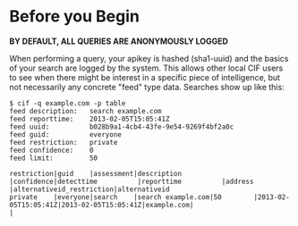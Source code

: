 # Before you Begin #
**BY DEFAULT, ALL QUERIES ARE ANONYMOUSLY LOGGED**

When performing a query, your apikey is hashed (sha1-uuid) and the basics of your search are logged by the system.  This allows other local CIF users to see when there might be interest in a specific piece of intelligence, but not necessarily any concrete "feed" type data. Searches show up like this:
```
$ cif -q example.com -p table
feed description:   search example.com
feed reporttime:    2013-02-05T15:05:41Z
feed uuid:          b028b9a1-4cb4-43fe-9e54-9269f4bf2a0c
feed guid:          everyone
feed restriction:   private
feed confidence:    0
feed limit:         50

restriction|guid    |assessment|description       |confidence|detecttime          |reporttime          |address    |alternativeid_restriction|alternativeid
private    |everyone|search    |search example.com|50        |2013-02-05T15:05:41Z|2013-02-05T15:05:41Z|example.com|                         |

```